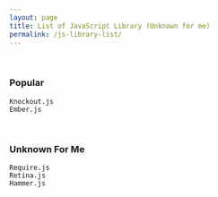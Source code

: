 ```yaml
---
layout: page
title: List of JavaScript Library (Unknown for me)
permalink: /js-library-list/
---
```


<br/>

### Popular

    Knockout.js
    Ember.js


<br/>

### Unknown For Me

    Require.js
    Retina.js
    Hammer.js
